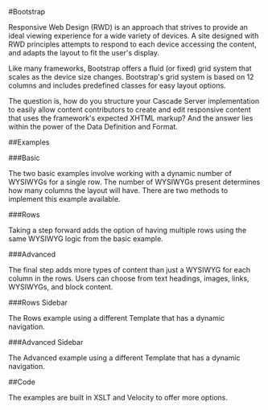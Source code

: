 #Bootstrap

Responsive Web Design (RWD) is an approach that strives to provide an ideal viewing experience for a wide variety of devices. A site designed with RWD principles attempts to respond to each device accessing the content, and adapts the layout to fit the user's display.

Like many frameworks, Bootstrap offers a fluid (or fixed) grid system that scales as the device size changes. Bootstrap's grid system is based on 12 columns and includes predefined classes for easy layout options.

The question is, how do you structure your Cascade Server implementation to easily allow content contributors to create and edit responsive content that uses the framework's expected XHTML markup? And the answer lies within the power of the Data Definition and Format.

##Examples

###Basic

The two basic examples involve working with a dynamic number of WYSIWYGs for a single row. The number of WYSIWYGs present determines how many columns the layout will have. There are two methods to implement this example available.

###Rows

Taking a step forward adds the option of having multiple rows using the same WYSIWYG logic from the basic example.

###Advanced

The final step adds more types of content than just a WYSIWYG for each column in the rows. Users can choose from text headings, images, links, WYSIWYGs, and block content.

###Rows Sidebar

The Rows example using a different Template that has a dynamic navigation.

###Advanced Sidebar

The Advanced example using a different Template that has a dynamic navigation.

##Code

The examples are built in XSLT and Velocity to offer more options.